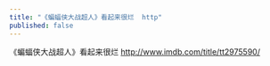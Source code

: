 ```yaml
---
title: "《蝙蝠侠大战超人》看起来很烂  http"
published: false
---
```

《蝙蝠侠大战超人》看起来很烂  http://www.imdb.com/title/tt2975590/